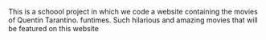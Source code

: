This is a schoool project in which we code a website containing the movies of Quentin Tarantino.
    funtimes.
    Such hilarious and amazing movies that will be featured on this website